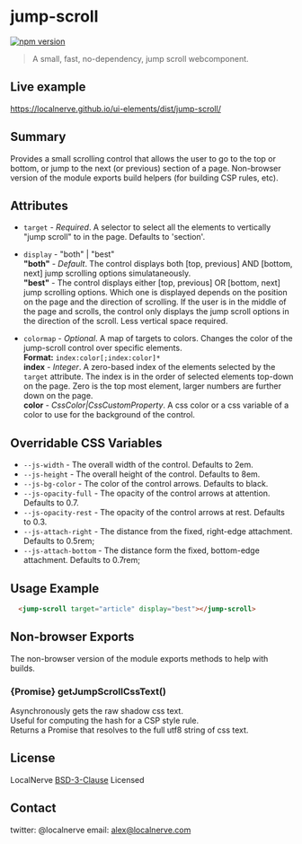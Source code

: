 # jump-scroll
[![npm version](https://badge.fury.io/js/%40localnerve%2Fjump-scroll.svg)](http://badge.fury.io/js/%40localnerve%2Fjump-scroll)

> A small, fast, no-dependency, jump scroll webcomponent.

## Live example
  https://localnerve.github.io/ui-elements/dist/jump-scroll/

## Summary

Provides a small scrolling control that allows the user to go to the top or bottom, or jump to the next (or previous) section of a page. Non-browser version of the module exports build helpers (for building CSP rules, etc).

## Attributes

* `target` - *Required*. A selector to select all the elements to vertically "jump scroll" to in the page. Defaults to 'section'.  

* `display` - "both" | "best"  
  **"both"** - *Default*. The control displays both [top, previous] AND [bottom, next] jump scrolling options simulataneously.  
  **"best"** - The control displays either [top, previous] OR [bottom, next] jump scrolling options. Which one is displayed depends on the position on the page and the direction of scrolling. If the user is in the middle of the page and scrolls, the control only displays the jump scroll options in the direction of the scroll. Less vertical space required.  
  
* `colormap` - *Optional*. A map of targets to colors. Changes the color of the jump-scroll control over specific elements.  
  **Format:** `index:color[;index:color]*`  
  **index** - *Integer*. A zero-based index of the elements selected by the `target` attribute. The index is in the order of selected elements top-down on the page. Zero is the top most element, larger numbers are further down on the page.  
  **color** - *CssColor|CssCustomProperty*. A css color or a css variable of a color to use for the background of the control.  

## Overridable CSS Variables

* `--js-width` - The overall width of the control. Defaults to 2em.
* `--js-height` - The overall height of the control. Defaults to 8em.
* `--js-bg-color` - The color of the control arrows. Defaults to black.
* `--js-opacity-full` - The opacity of the control arrows at attention. Defaults to 0.7.
* `--js-opacity-rest` - The opacity of the control arrows at rest. Defaults to 0.3.
* `--js-attach-right` - The distance from the fixed, right-edge attachment. Defaults to 0.5rem;
* `--js-attach-bottom` - The distance form the fixed, bottom-edge attachment. Defaults to 0.7rem;

## Usage Example

```html 
  <jump-scroll target="article" display="best"></jump-scroll>
```
## Non-browser Exports

The non-browser version of the module exports methods to help with builds.

### {Promise} getJumpScrollCssText()

Asynchronously gets the raw shadow css text.  
Useful for computing the hash for a CSP style rule.  
Returns a Promise that resolves to the full utf8 string of css text.

## License

LocalNerve [BSD-3-Clause](LICENSE.md) Licensed

## Contact

twitter: @localnerve
email: alex@localnerve.com
